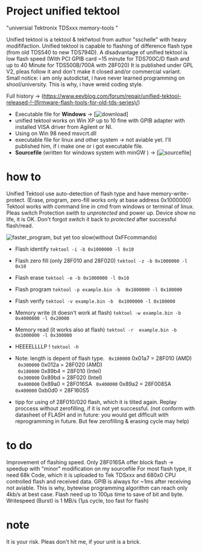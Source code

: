# Project  unified tektool
"universial Tektronix TDSxxx memory-tools "

Unified tektool is a tektool & tekfwtool from author "sschelle" with heavy modififaction.
Unified tektool is capable to flashing of difference flash type (from old TDS540 to new TDS794D).
A disadvantage of unified tektool is low flash speed (With PCI GPIB card ~15 minute for TDS700C/D flash and up to 40 Minute for TDS500B/700A with 28F020)
It is published under GPL V2, pleas follow it and don't make it closed and/or commercial variant. Small notice: i am only autodictat, i have never learned programming on shool/university. This is why, i have wreid coding style.

Full history -> (https://www.eevblog.com/forum/repair/unified-tektool-released-!-(firmware-flash-tools-for-old-tds-series)/)

- Executable file for **Windows** -> [![download](https://github.com/matt1187/unified_tektool/tree/main/Windows)]
- unified tektool works on Win XP up to 10 fine with GPIB adapter with installed VISA driver from Agilent or NI.
- Using on Win 98 need msvcrt.dll 
- executable file for linux and other system -> not aviable yet. I'll published him, if i make one or i got executable file.
- **Sourcefile** (written for windows system with minGW )  ->  [![sourcefile](https://github.com/matt1187/unified_tektool/tree/main/sourcefile)]



# how to
Unified Tektool  use auto-detection of flash type and have memory-write-protect.  (Erase, program, zero-fill works only at base address 0x1000000)
Tektool works with command line in cmd from windows or terminal of linux.  Pleas switch Protection swith to *unprotected* and power up.  Device show no life, it is OK. Don't forgot switch it back to  *protected* after successful flash/read.

![faster_program, but yet too slow(without 0xFFcommando)](https://github.com/user-attachments/assets/afbe8051-3cee-4a15-90a0-46fe7c8aa6b6)

- Flash identify `tektool -i -b 0x1000000 -l 0x10`
- Flash zero fill (only  28F010 and 28F020) `tektool -z -b 0x1000000 -l 0x10`
- Flash erase  `tektool -e -b 0x1000000 -l 0x10`
- Flash program `tektool -p example.bin -b  0x1000000 -l 0x180000`
- Flash verify `tektool -v example.bin -b  0x1000000 -l 0x180000`
- Memory write (it doesn't work at flash)  `tektool -w example.bin -b 0x4000000 -l 0x20000`
- Memory read  (it works also at flash) `tektool -r  example.bin -b 0x1000000 -l 0x300000`
- HEEEELLLLP ! `tektool -h`

- Note: length is depent of flash type.
 ` 0x180000`                      0x01a7  = 28F010 (AMD)            
 ` 0x300000`                      0x012a  = 28F020 (AMD)            
 ` 0x180000`                      0x89b4  = 28F010 (Intel)            
 ` 0x300000`                      0x89bd  = 28F020 (Intel)            
 ` 0x400000`                      0x89a0  = 28F016SA
 ` 0x400000`                      0x89a2  = 28F008SA
 ` 0x400000`                      0xb0d0  = 28F160S5

- tipp for using of 28F010/020 flash, which it is tilted again.
Replay proccess without zerofilling, if it is not yet successful.
(not conform with datasheet of FLASH and in future: you would get difficult with reprogramming in future. But few zerofilling & erasing cycle may help)

# to do 
Improvement of flashing speed.
Only 28F016SA offer block flash -> speedup with "minor" modification on my sourcefile
For most flash type, it need  68k Code, which it is uploaded to Tek TDSxxx and 680x0 CPU controlled flash and received data.
GPIB is always for ~1ms after receiving not aviable. This is why, bytewise programming algorithm can reach only 4kb/s  at best case. Flash need up to 100µs time to save of bit and byte. Writespeed (Burst) is 1 MB/s (1µs cycle, too fast for flash) 

# note
It is your risk. Pleas don't  hit me, if your unit is a brick.

	
